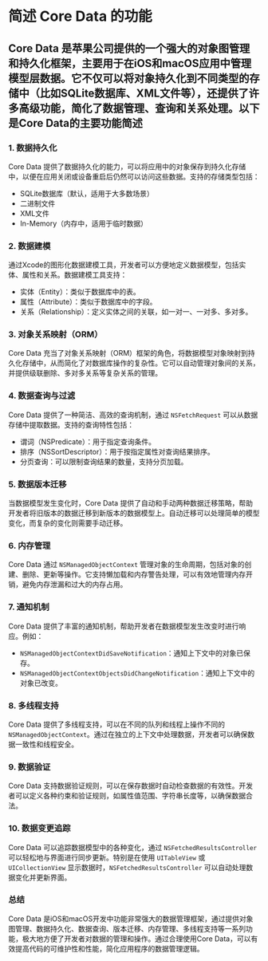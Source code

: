 # 简述 Core Data 的功能

## Core Data 是苹果公司提供的一个强大的对象图管理和持久化框架，主要用于在iOS和macOS应用中管理模型层数据。它不仅可以将对象持久化到不同类型的存储中（比如SQLite数据库、XML文件等），还提供了许多高级功能，简化了数据管理、查询和关系处理。以下是Core Data的主要功能简述

### 1. **数据持久化**

Core Data 提供了数据持久化的能力，可以将应用中的对象保存到持久化存储中，以便在应用关闭或设备重启后仍然可以访问这些数据。支持的存储类型包括：

- SQLite数据库（默认，适用于大多数场景）
- 二进制文件
- XML文件
- In-Memory（内存中，适用于临时数据）

### 2. **数据建模**

通过Xcode的图形化数据建模工具，开发者可以方便地定义数据模型，包括实体、属性和关系。数据建模工具支持：

- 实体（Entity）：类似于数据库中的表。
- 属性（Attribute）：类似于数据库中的字段。
- 关系（Relationship）：定义实体之间的关联，如一对一、一对多、多对多。

### 3. **对象关系映射（ORM）**

Core Data 充当了对象关系映射（ORM）框架的角色，将数据模型对象映射到持久化存储中，从而简化了对数据库操作的复杂性。它可以自动管理对象间的关系，并提供级联删除、多对多关系等复杂关系的管理。

### 4. **数据查询与过滤**

Core Data 提供了一种简洁、高效的查询机制，通过 `NSFetchRequest` 可以从数据存储中提取数据。支持的查询特性包括：

- 谓词（NSPredicate）：用于指定查询条件。
- 排序（NSSortDescriptor）：用于按指定属性对查询结果排序。
- 分页查询：可以限制查询结果的数量，支持分页加载。

### 5. **数据版本迁移**

当数据模型发生变化时，Core Data 提供了自动和手动两种数据迁移策略，帮助开发者将旧版本的数据迁移到新版本的数据模型上。自动迁移可以处理简单的模型变化，而复杂的变化则需要手动迁移。

### 6. **内存管理**

Core Data 通过 `NSManagedObjectContext` 管理对象的生命周期，包括对象的创建、删除、更新等操作。它支持懒加载和内存警告处理，可以有效地管理内存开销，避免内存泄漏和过大的内存占用。

### 7. **通知机制**

Core Data 提供了丰富的通知机制，帮助开发者在数据模型发生改变时进行响应。例如：

- `NSManagedObjectContextDidSaveNotification`：通知上下文中的对象已保存。
- `NSManagedObjectContextObjectsDidChangeNotification`：通知上下文中的对象已改变。

### 8. **多线程支持**

Core Data 提供了多线程支持，可以在不同的队列和线程上操作不同的 `NSManagedObjectContext`。通过在独立的上下文中处理数据，开发者可以确保数据一致性和线程安全。

### 9. **数据验证**

Core Data 支持数据验证规则，可以在保存数据时自动检查数据的有效性。开发者可以定义各种约束和验证规则，如属性值范围、字符串长度等，以确保数据合法。

### 10. **数据变更追踪**

Core Data 可以追踪数据模型中的各种变化，通过 `NSFetchedResultsController` 可以轻松地与界面进行同步更新。特别是在使用 `UITableView` 或 `UICollectionView` 显示数据时，`NSFetchedResultsController` 可以自动处理数据变化并更新界面。

### 总结

Core Data 是iOS和macOS开发中功能非常强大的数据管理框架，通过提供对象图管理、数据持久化、数据查询、版本迁移、内存管理、多线程支持等一系列功能，极大地方便了开发者对数据的管理和操作。通过合理使用Core Data，可以有效提高代码的可维护性和性能，简化应用程序的数据管理逻辑。
